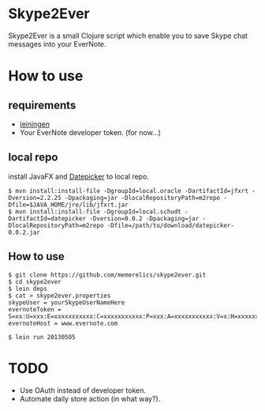 Skype2Ever
===========================

Skype2Ever is a small Clojure script which enable you to save Skype chat messages into your EverNote.


How to use
===========================

## requirements

* [leiningen](https://github.com/technomancy/leiningen)
* Your EverNote developer token. (for now...)


## local repo

install JavaFX and [Datepicker](http://myjavafx.blogspot.ch/2012/01/javafx-calendar-control.html) to local repo.

    $ mvn install:install-file -DgroupId=local.oracle -DartifactId=jfxrt -Dversion=2.2.25 -Dpackaging=jar -DlocalRepositoryPath=m2repo -Dfile=$JAVA_HOME/jre/lib/jfxrt.jar
    $ mvn install:install-file -DgroupId=local.schudt -DartifactId=datepicker -Dversion=0.0.2 -Dpackaging=jar -DlocalRepositoryPath=m2repo -Dfile=/path/to/download/datepicker-0.0.2.jar


## How to use

```````````
$ git clone https://github.com/memerelics/skype2ever.git
$ cd skype2ever
$ lein deps
$ cat > skype2ever.properties
skypeUser = yourSkypeUserNameHere
evernoteToken = S=xx:U=xxx:E=xxxxxxxxxxx:C=xxxxxxxxxxx:P=xxx:A=xxxxxxxxxxx:V=x:H=xxxxxxxxxxxxxxxxxxxxxxxxxxxxxxxx
evernoteHost = www.evernote.com

$ lein run 20130505
```````````


TODO
===========================

* Use OAuth instead of developer token.
* Automate daily store action (in what way?).

